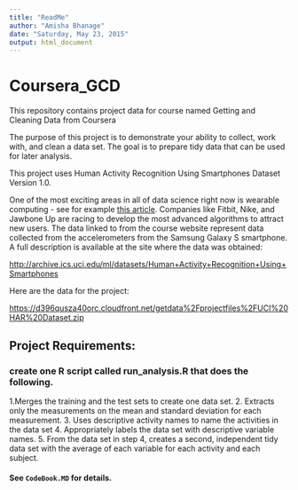 ```yaml
---
title: "ReadMe"
author: "Amisha Bhanage"
date: "Saturday, May 23, 2015"
output: html_document
---
```


# Coursera_GCD
This repository contains project data for course named Getting and Cleaning Data from Coursera 

The purpose of this project is to demonstrate your ability to collect, work with, and clean a data set. The goal is to prepare tidy data that can be used for later analysis.

This project uses Human Activity Recognition Using Smartphones Dataset Version 1.0.

One of the most exciting areas in all of data science right now is wearable computing - see for example [this article](http://www.insideactivitytracking.com/data-science-activity-tracking-and-the-battle-for-the-worlds-top-sports-brand/). Companies like Fitbit, Nike, and Jawbone Up are racing to develop the most advanced algorithms to attract new users. The data linked to from the course website represent data collected from the accelerometers from the Samsung Galaxy S smartphone. A full description is available at the site where the data was obtained: 

http://archive.ics.uci.edu/ml/datasets/Human+Activity+Recognition+Using+Smartphones 

Here are the data for the project: 

https://d396qusza40orc.cloudfront.net/getdata%2Fprojectfiles%2FUCI%20HAR%20Dataset.zip 

## Project Requirements:
### create one R script called run_analysis.R that does the following. 
 1.Merges the training and the test sets to create one data set.
 2. Extracts only the measurements on the mean and standard deviation for each measurement. 
 3. Uses descriptive activity names to name the activities in the data set
 4. Appropriately labels the data set with descriptive variable names. 
 5. From the data set in step 4, creates a second, independent tidy data set with the average of each variable for each  activity and each subject.

#### See `CodeBook.MD` for details.
